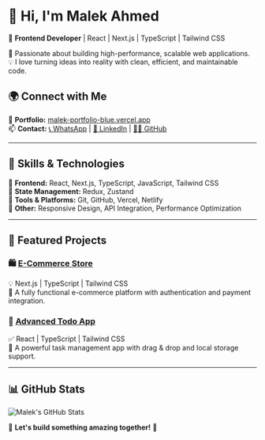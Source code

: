 # 👋 Hi, I'm Malek Ahmed  
🚀 **Frontend Developer** | React | Next.js | TypeScript | Tailwind CSS  

🎯 Passionate about building high-performance, scalable web applications.  
💡 I love turning ideas into reality with clean, efficient, and maintainable code.  

## 🌍 Connect with Me  
📜 **Portfolio:** [malek-portfolio-blue.vercel.app](https://malek-portfolio-blue.vercel.app/)  
📫 **Contact:** [📞 WhatsApp](https://wa.me/01121071587) | [💼 LinkedIn](https://www.linkedin.com/in/malek-ahmed-87b708230/) | [👨‍💻 GitHub](https://github.com/malekahmedzenhom)  

---

## 🚀 Skills & Technologies  
🔹 **Frontend:** React, Next.js, TypeScript, JavaScript, Tailwind CSS  
🔹 **State Management:** Redux, Zustand  
🔹 **Tools & Platforms:** Git, GitHub, Vercel, Netlify  
🔹 **Other:** Responsive Design, API Integration, Performance Optimization  

---

## 📌 Featured Projects  
### 🛍️ [E-Commerce Store](#)  
💡 Next.js | TypeScript | Tailwind CSS  
🚀 A fully functional e-commerce platform with authentication and payment integration.  

### 📝 [Advanced Todo App](#)  
✅ React | TypeScript | Tailwind CSS  
📌 A powerful task management app with drag & drop and local storage support.  

---

## 📊 GitHub Stats  
![Malek's GitHub Stats](https://github-readme-stats.vercel.app/api?username=malekahmedzenhom&show_icons=true&theme=radical)  

🌟 **Let's build something amazing together!** 🚀  
